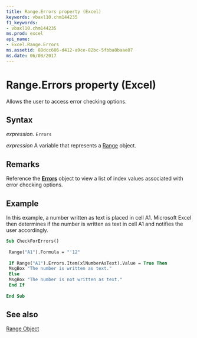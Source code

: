 ```yaml
---
title: Range.Errors property (Excel)
keywords: vbaxl10.chm144235
f1_keywords:
- vbaxl10.chm144235
ms.prod: excel
api_name:
- Excel.Range.Errors
ms.assetid: 88dcc606-d412-a9ce-82bc-5fbba8baae87
ms.date: 06/08/2017
---
```



# Range.Errors property (Excel)

Allows the user to access error checking options.


## Syntax

 _expression_. `Errors`

 _expression_ A variable that represents a [Range](excel.range-graph-property.md) object.


## Remarks

Reference the  **[Errors](Excel.Errors.md)** object to view a list of index values associated with error checking options.


## Example

In this example, a number written as text is placed in cell A1. Microsoft Excel then determines if the number is written as text in cell A1 and notifies the user accordingly.


```vb
Sub CheckForErrors() 
 
 Range("A1").Formula = "'12" 
 
 If Range("A1").Errors.Item(xlNumberAsText).Value = True Then 
 MsgBox "The number is written as text." 
 Else 
 MsgBox "The number is not written as text." 
 End If 
 
End Sub
```


## See also


[Range Object](Excel.Range(object).md)

